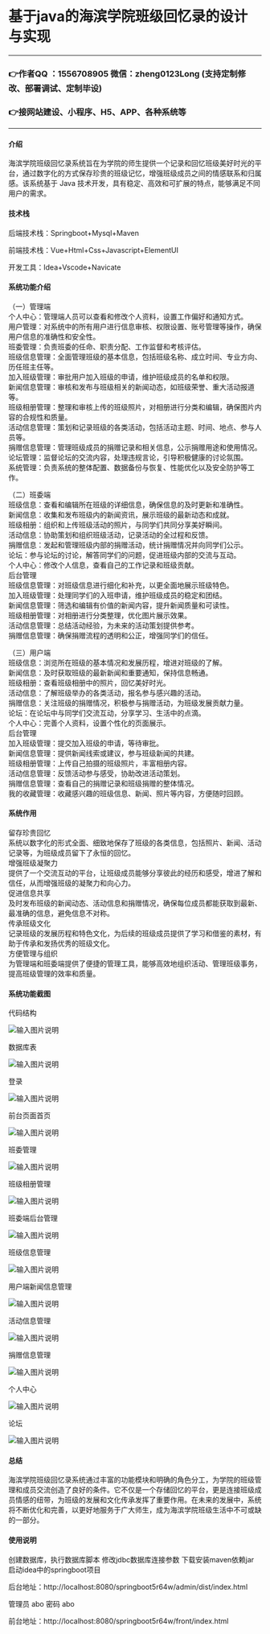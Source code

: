 # 基于java的海滨学院班级回忆录的设计与实现

---
### 👉作者QQ ：1556708905 微信：zheng0123Long (支持定制修改、部署调试、定制毕设)

### 👉接网站建设、小程序、H5、APP、各种系统等

---

#### 介绍

海滨学院班级回忆录系统旨在为学院的师生提供一个记录和回忆班级美好时光的平台，通过数字化的方式保存珍贵的班级记忆，增强班级成员之间的情感联系和归属感。该系统基于 Java 技术开发，具有稳定、高效和可扩展的特点，能够满足不同用户的需求。
#### 技术栈

后端技术栈：Springboot+Mysql+Maven

前端技术栈：Vue+Html+Css+Javascript+ElementUI

开发工具：Idea+Vscode+Navicate

#### 系统功能介绍

（一）管理端  
个人中心：管理端人员可以查看和修改个人资料，设置工作偏好和通知方式。  
用户管理：对系统中的所有用户进行信息审核、权限设置、账号管理等操作，确保用户信息的准确性和安全性。  
班委管理：负责班委的任命、职责分配、工作监督和考核评估。  
班级信息管理：全面管理班级的基本信息，包括班级名称、成立时间、专业方向、历任班主任等。  
加入班级管理：审批用户加入班级的申请，维护班级成员的名单和权限。  
新闻信息管理：审核和发布与班级相关的新闻动态，如班级荣誉、重大活动报道等。  
班级相册管理：整理和审核上传的班级照片，对相册进行分类和编辑，确保图片内容的合规性和质量。  
活动信息管理：策划和记录班级的各类活动，包括活动主题、时间、地点、参与人员等。  
捐赠信息管理：管理班级成员的捐赠记录和相关信息，公示捐赠用途和使用情况。  
论坛管理：监督论坛的交流内容，处理违规言论，引导积极健康的讨论氛围。  
系统管理：负责系统的整体配置、数据备份与恢复、性能优化以及安全防护等工作。  

（二）班委端  
班级信息：查看和编辑所在班级的详细信息，确保信息的及时更新和准确性。  
新闻信息：收集和发布班级内的新闻资讯，展示班级的最新动态和成就。  
班级相册：组织和上传班级活动的照片，与同学们共同分享美好瞬间。  
活动信息：协助策划和组织班级活动，记录活动的全过程和反馈。  
捐赠信息：发起和管理班级内部的捐赠活动，统计捐赠情况并向同学们公示。  
论坛：参与论坛的讨论，解答同学们的问题，促进班级内部的交流与互动。  
个人中心：修改个人信息，查看自己的工作记录和班级贡献。  
后台管理  
班级信息管理：对班级信息进行细化和补充，以更全面地展示班级特色。  
加入班级管理：处理同学们的入班申请，维护班级成员的稳定和团结。  
新闻信息管理：筛选和编辑有价值的新闻内容，提升新闻质量和可读性。  
班级相册管理：对相册进行分类整理，优化图片展示效果。  
活动信息管理：总结活动经验，为未来的活动策划提供参考。  
捐赠信息管理：确保捐赠流程的透明和公正，增强同学们的信任。  

（三）用户端  
班级信息：浏览所在班级的基本情况和发展历程，增进对班级的了解。  
新闻信息：及时获取班级的最新新闻和重要通知，保持信息畅通。  
班级相册：查看班级相册中的照片，回忆美好时光。  
活动信息：了解班级举办的各类活动，报名参与感兴趣的活动。  
捐赠信息：关注班级的捐赠情况，积极参与捐赠活动，为班级发展贡献力量。  
论坛：在论坛中与同学们交流互动，分享学习、生活中的点滴。  
个人中心：完善个人资料，设置个性化的页面展示。  
后台管理  
加入班级管理：提交加入班级的申请，等待审批。  
新闻信息管理：提供新闻线索或建议，参与班级新闻的共建。  
班级相册管理：上传自己拍摄的班级照片，丰富相册内容。  
活动信息管理：反馈活动参与感受，协助改进活动策划。  
捐赠信息管理：查看自己的捐赠记录和班级捐赠的整体情况。  
我的收藏管理：收藏感兴趣的班级信息、新闻、照片等内容，方便随时回顾。  

#### 系统作用

留存珍贵回忆  
系统以数字化的形式全面、细致地保存了班级的各类信息，包括照片、新闻、活动记录等，为班级成员留下了永恒的回忆。  
增强班级凝聚力  
提供了一个交流互动的平台，让班级成员能够分享彼此的经历和感受，增进了解和信任，从而增强班级的凝聚力和向心力。  
促进信息共享  
及时发布班级的新闻动态、活动信息和捐赠情况，确保每位成员都能获取到最新、最准确的信息，避免信息不对称。  
传承班级文化  
记录班级的发展历程和特色文化，为后续的班级成员提供了学习和借鉴的素材，有助于传承和发扬优秀的班级文化。  
方便管理与组织  
为管理端和班委端提供了便捷的管理工具，能够高效地组织活动、管理班级事务，提高班级管理的效率和质量。  

#### 系统功能截图

代码结构

![输入图片说明](images/3df5f6d1f37f410eac8298bf59ad7de.png)

数据库表

![输入图片说明](images/2b2550de97f7cc2a35c01b2708a1ed7.png)

登录

![输入图片说明](images/36942bae987a5ebe4def59952857c46.png)

前台页面首页

![输入图片说明](images/6b8371cd14f0ac9671881a9d68dda6d.png)

班委管理

![输入图片说明](images/0f95d6563320d27340adfe723ba6803.png)

班级相册管理

![输入图片说明](images/4fa6b2c1483d00ee2431f03f88147f2.png)

班委端后台管理

![输入图片说明](images/a2625844b2742d2cef106b46e51b49f.png)

班级信息管理

![输入图片说明](images/a8063a2154315151247ed03de7c35c3.png)

用户端新闻信息管理

![输入图片说明](images/1ab11413192dd6bc8b001856b43e71c.png)

活动信息管理

![输入图片说明](images/0cc6886d96986c3d0113caadfe823c0.png)

捐赠信息管理

![输入图片说明](images/6035a9cd1bfef389d0153d82d6bf6e8.png)

个人中心

![输入图片说明](images/099e2aa585e6225680e763902021885.png)

论坛

![输入图片说明](images/7effb3c12ef1432b7bb58c3adc113e3.png)

#### 总结

海滨学院班级回忆录系统通过丰富的功能模块和明确的角色分工，为学院的班级管理和成员交流创造了良好的条件。它不仅是一个存储回忆的平台，更是连接班级成员情感的纽带，为班级的发展和文化传承发挥了重要作用。在未来的发展中，系统将不断优化和完善，以更好地服务于广大师生，成为海滨学院班级生活中不可或缺的一部分。

#### 使用说明

创建数据库，执行数据库脚本 修改jdbc数据库连接参数 下载安装maven依赖jar 启动idea中的springboot项目

后台地址：http://localhost:8080/springboot5r64w/admin/dist/index.html

管理员  abo 密码 abo

前台地址：http://localhost:8080/springboot5r64w/front/index.html

